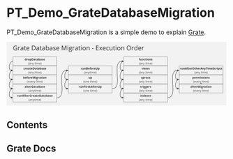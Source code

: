 # PT_Demo_GrateDatabaseMigration

PT_Demo_GrateDatabaseMigration is a simple demo to explain [Grate](https://github.com/erikbra/grate/tree/main).

![grate-execution-order](/res/grate-execution-order.jpg)

## Contents

## Grate Docs
